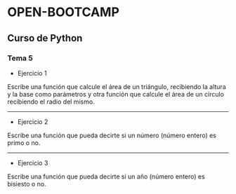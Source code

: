 # OPEN-BOOTCAMP

## Curso de Python
### Tema 5

- Ejercicio 1 

Escribe una función que calcule el área de un triángulo, recibiendo la altura y la base como parámetros y otra función que calcule el área de un círculo recibiendo el radio del mismo.

***

- Ejercicio 2 

Escribe una función que pueda decirte si un número (número entero) es primo o no.

***

- Ejercicio 3

Escribe una función que pueda decirte si un año (número entero) es bisiesto o no.